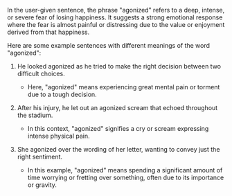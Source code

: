 In the user-given sentence, the phrase "agonized" refers to a deep, intense, or severe fear of losing happiness. It suggests a strong emotional response where the fear is almost painful or distressing due to the value or enjoyment derived from that happiness.

Here are some example sentences with different meanings of the word "agonized":

1. He looked agonized as he tried to make the right decision between two difficult choices.
   - Here, "agonized" means experiencing great mental pain or torment due to a tough decision.

2. After his injury, he let out an agonized scream that echoed throughout the stadium.
   - In this context, "agonized" signifies a cry or scream expressing intense physical pain.

3. She agonized over the wording of her letter, wanting to convey just the right sentiment.
   - In this example, "agonized" means spending a significant amount of time worrying or fretting over something, often due to its importance or gravity.